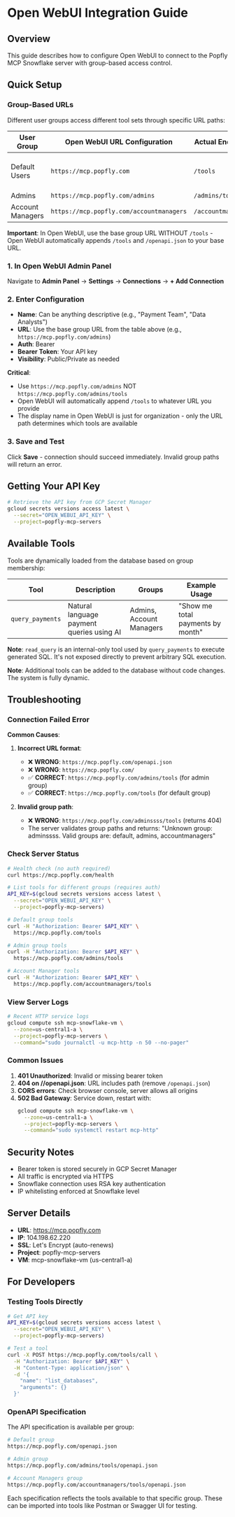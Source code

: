 # Open WebUI Integration Guide

## Overview
This guide describes how to configure Open WebUI to connect to the Popfly MCP Snowflake server with group-based access control.

## Quick Setup

### Group-Based URLs

Different user groups access different tool sets through specific URL paths:

| User Group | Open WebUI URL Configuration | Actual Endpoint Called | Available Tools |
|------------|------------------------------|------------------------|-----------------|
| Default Users | `https://mcp.popfly.com` | `/tools` | No tools currently (expandable via database) |
| Admins | `https://mcp.popfly.com/admins` | `/admins/tools` | query_payments |
| Account Managers | `https://mcp.popfly.com/accountmanagers` | `/accountmanagers/tools` | query_payments |

**Important**: In Open WebUI, use the base group URL WITHOUT `/tools` - Open WebUI automatically appends `/tools` and `/openapi.json` to your base URL.

### 1. In Open WebUI Admin Panel
Navigate to **Admin Panel** → **Settings** → **Connections** → **+ Add Connection**

### 2. Enter Configuration
- **Name**: Can be anything descriptive (e.g., "Payment Team", "Data Analysts")
- **URL**: Use the base group URL from the table above (e.g., `https://mcp.popfly.com/admins`)
- **Auth**: Bearer
- **Bearer Token**: Your API key
- **Visibility**: Public/Private as needed

**Critical**: 
- Use `https://mcp.popfly.com/admins` NOT `https://mcp.popfly.com/admins/tools`
- Open WebUI will automatically append `/tools` to whatever URL you provide
- The display name in Open WebUI is just for organization - only the URL path determines which tools are available

### 3. Save and Test
Click **Save** - connection should succeed immediately. Invalid group paths will return an error.

## Getting Your API Key

```bash
# Retrieve the API key from GCP Secret Manager
gcloud secrets versions access latest \
  --secret="OPEN_WEBUI_API_KEY" \
  --project=popfly-mcp-servers
```

## Available Tools

Tools are dynamically loaded from the database based on group membership:

| Tool | Description | Groups | Example Usage |
|------|-------------|--------|---------------|
| `query_payments` | Natural language payment queries using AI | Admins, Account Managers | "Show me total payments by month" |

**Note**: `read_query` is an internal-only tool used by `query_payments` to execute generated SQL. It's not exposed directly to prevent arbitrary SQL execution.

**Note**: Additional tools can be added to the database without code changes. The system is fully dynamic.

## Troubleshooting

### Connection Failed Error

**Common Causes**:

1. **Incorrect URL format**:
   - ❌ **WRONG**: `https://mcp.popfly.com/openapi.json`
   - ❌ **WRONG**: `https://mcp.popfly.com/`  
   - ✅ **CORRECT**: `https://mcp.popfly.com/admins/tools` (for admin group)
   - ✅ **CORRECT**: `https://mcp.popfly.com/tools` (for default group)

2. **Invalid group path**:
   - ❌ **WRONG**: `https://mcp.popfly.com/adminssss/tools` (returns 404)
   - The server validates group paths and returns: "Unknown group: adminssss. Valid groups are: default, admins, accountmanagers"

### Check Server Status

```bash
# Health check (no auth required)
curl https://mcp.popfly.com/health

# List tools for different groups (requires auth)
API_KEY=$(gcloud secrets versions access latest \
  --secret="OPEN_WEBUI_API_KEY" \
  --project=popfly-mcp-servers)

# Default group tools  
curl -H "Authorization: Bearer $API_KEY" \
  https://mcp.popfly.com/tools

# Admin group tools
curl -H "Authorization: Bearer $API_KEY" \
  https://mcp.popfly.com/admins/tools

# Account Manager tools  
curl -H "Authorization: Bearer $API_KEY" \
  https://mcp.popfly.com/accountmanagers/tools
```

### View Server Logs

```bash
# Recent HTTP service logs
gcloud compute ssh mcp-snowflake-vm \
  --zone=us-central1-a \
  --project=popfly-mcp-servers \
  --command="sudo journalctl -u mcp-http -n 50 --no-pager"
```

### Common Issues

1. **401 Unauthorized**: Invalid or missing bearer token
2. **404 on //openapi.json**: URL includes path (remove `/openapi.json`)
3. **CORS errors**: Check browser console, server allows all origins
4. **502 Bad Gateway**: Service down, restart with:
   ```bash
   gcloud compute ssh mcp-snowflake-vm \
     --zone=us-central1-a \
     --project=popfly-mcp-servers \
     --command="sudo systemctl restart mcp-http"
   ```

## Security Notes

- Bearer token is stored securely in GCP Secret Manager
- All traffic is encrypted via HTTPS
- Snowflake connection uses RSA key authentication
- IP whitelisting enforced at Snowflake level

## Server Details

- **URL**: https://mcp.popfly.com
- **IP**: 104.198.62.220
- **SSL**: Let's Encrypt (auto-renews)
- **Project**: popfly-mcp-servers
- **VM**: mcp-snowflake-vm (us-central1-a)

## For Developers

### Testing Tools Directly

```bash
# Get API key
API_KEY=$(gcloud secrets versions access latest \
  --secret="OPEN_WEBUI_API_KEY" \
  --project=popfly-mcp-servers)

# Test a tool
curl -X POST https://mcp.popfly.com/tools/call \
  -H "Authorization: Bearer $API_KEY" \
  -H "Content-Type: application/json" \
  -d '{
    "name": "list_databases",
    "arguments": {}
  }'
```

### OpenAPI Specification

The API specification is available per group:

```bash
# Default group
https://mcp.popfly.com/openapi.json

# Admin group
https://mcp.popfly.com/admins/tools/openapi.json

# Account Managers group
https://mcp.popfly.com/accountmanagers/tools/openapi.json
```

Each specification reflects the tools available to that specific group. These can be imported into tools like Postman or Swagger UI for testing.